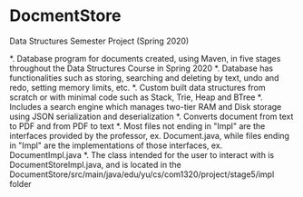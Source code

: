 # DocmentStore
Data Structures Semester Project (Spring 2020)

*. Database program for documents created, using Maven, in five stages throughout the Data Structures Course in Spring 2020 
*. Database has functionalities such as storing, searching and deleting by text, undo and redo, setting memory limits, etc.
*. Custom built data structures from scratch or with minimal code such as Stack, Trie, Heap and BTree
*. Includes a search engine which manages two-tier RAM and Disk storage using JSON serialization and deserialization
*. Converts document from text to PDF and from PDF to text
*. Most files not ending in "Impl" are the interfaces provided by the professor, ex. Document.java, while files ending in "Impl" are the implementations of those interfaces, ex. DocumentImpl.java
*. The class intended for the user to interact with is DocumentStoreImpl.java, and is located in the DocumentStore/src/main/java/edu/yu/cs/com1320/project/stage5/impl folder